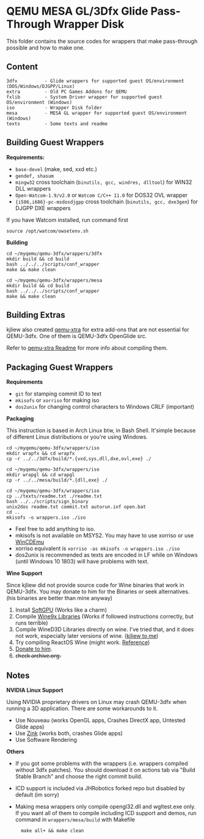 # QEMU MESA GL/3Dfx Glide Pass-Through Wrapper Disk

This folder contains the source codes for wrappers that make pass-through possible and how to make one.

## Content

    3dfx          - Glide wrappers for supported guest OS/environment (DOS/Windows/DJGPP/Linux)
    extra         - Old PC Games Addons for QEMU
    fxlib         - System Driver wrapper for supported guest OS/environment (Windows)
    iso           - Wrapper Disk folder
    mesa          - MESA GL wrapper for supported guest OS/environment (Windows)
    texts         - Some texts and readme
    
## Building Guest Wrappers

**Requirements:**

- `base-devel` (make, sed, xxd etc.)
- `gendef, shasum`
- `mingw32` cross toolchain (`binutils, gcc, windres, dlltool`) for WIN32 DLL wrappers
- `Open-Watcom-1.9/v2.0` or `Watcom C/C++ 11.0` for DOS32 OVL wrapper
- `{i586,i686}-pc-msdosdjgpp` cross toolchain (`binutils, gcc, dxe3gen`) for DJGPP DXE wrappers

If you have Watcom installed, run command first

    source /opt/watcom/owsetenv.sh
    
**Building**

    cd ~/myqemu/qemu-3dfx/wrappers/3dfx
    mkdir build && cd build
    bash ../../../scripts/conf_wrapper
    make && make clean

    cd ~/myqemu/qemu-3dfx/wrappers/mesa
    mkdir build && cd build
    bash ../../../scripts/conf_wrapper
    make && make clean

## Building Extras

kjliew also created [qemu-xtra](https://github.com/kjliew/qemu-xtra) for extra add-ons that are not essential for QEMU-3dfx. One of them is QEMU-3dfx OpenGlide src.

Refer to [qemu-xtra Readme](https://github.com/kharovtobi/qemu-xtra/blob/master/README.md) for more info about compiling them.

## Packaging Guest Wrappers

**Requirements**

- `git` for stamping commit ID to text
- `mkisofs` or `xorriso` for making iso
- `dos2unix` for changing control characters to Windows CRLF (important)

**Packaging**

This instruction is based in Arch Linux btw, in Bash Shell. It'simple because of different Linux distributions or you're using Windows.

    cd ~/myqemu/qemu-3dfx/wrappers/iso
    mkdir wrapfx && cd wrapfx
    cp -r ../../3dfx/build/*.{vxd,sys,dll,dxe,ovl,exe} ./

    cd ~/myqemu/qemu-3dfx/wrappers/iso
    mkdir wrapgl && cd wrapgl
    cp -r ../../mesa/build/*.{dll,exe} ./
    
    cd ~/myqemu/qemu-3dfx/wrappers/iso
    cp ../texts/readme.txt ./readme.txt
    bash ../../scripts/sign_binary
    unix2dos readme.txt commit.txt autorun.inf open.bat
    cd ..
    mkisofs -o wrappers.iso ./iso
    
- Feel free to add anything to iso.
- mkisofs is not available on MSYS2. You may have to use xorriso or use [WinCDEmu](https://wincdemu.sysprogs.org/download/)
- xorriso equivalent is `xorriso -as mkisofs -o wrappers.iso ./iso`
- dos2unix is recommended as texts are encoded in LF while on Windows (until Windows 10 1803) will have problems with text.

**Wine Support**

Since kjliew did not provide source code for Wine binaries that work in QEMU-3dfx. You may donate to him for the Binaries or seek alternatives. (his binaries are better than mine anyway)

1. Install [SoftGPU](https://github.com/JHRobotics/softgpu) (Works like a charm)
2. Compile [Wine9x Libraries](https://github.com/JHRobotics/wine9x) (Works if followed instructions correctly, but runs terrible)
3. Compile WineD3D Libraries directly on wine. I've tried that, and it does not work, especially later versions of wine. ([kjliew to me](https://www.youtube.com/watch?v=FGtzsy8Uptw))
4. Try compiling ReactOS Wine (might work. [Reference](https://github.com/adolfintel/wined3d4win/issues/13))
5. [Donate to him](https://github.com/kjliew/qemu-3dfx?tab=readme-ov-file#donation).
6. c̶h̶e̶c̶k̶ ̶a̶r̶c̶h̶i̶v̶e̶.̶o̶r̶g̶.

## Notes

**NVIDIA Linux Support**

Using NVIDIA proprietary drivers on Linux may crash QEMU-3dfx when running a 3D application. There are some workarounds to it.

- Use Nouveau (works OpenGL apps, Crashes DirectX app, Untested Glide apps)
- Use [Zink](https://wiki.archlinux.org/title/OpenGL#OpenGL_over_Vulkan_(Zink)) (works both, crashes Glide apps)
- Use Software Rendering

**Others**

- If you got some problems with the wrappers (i.e. wrappers compiled without 3dfx patches). You should download it on actions tab via "Build Stable Branch" and choose the right commit build.
- ICD support is included via JHRobotics forked repo but disabled by default (im sorry)
- Making mesa wrappers only compile opengl32.dll and wgltest.exe only. If you want all of them to compile including ICD support and demos, run command in `wrappers/mesa/build` with Makefile

        make all+ && make clean
